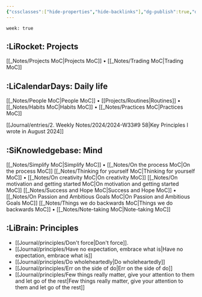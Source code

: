 ```yaml
---
{"cssclasses":["hide-properties","hide-backlinks"],"dg-publish":true,"dg-home":true,"dg-footer":true,"dg-footer-position":1,"dg-path":" Home.md","permalink":"/home/","tags":["gardenEntry"],"dgPassFrontmatter":true,"updated":"2025-01-26T19:19:30.451+01:00"}
---
```


```home
week: true
```

## :LiRocket: Projects
  [[_Notes/Projects MoC\|Projects MoC]] • [[_Notes/Trading MoC\|Trading MoC]]

## :LiCalendarDays: Daily life
 [[_Notes/People MoC\|People MoC]] • [[Projects/Routines\|Routines]] • [[_Notes/Habits MoC\|Habits MoC]] • [[_Notes/Practices MoC\|Practices MoC]]

[[Journal/entries/2. Weekly Notes/2024/2024-W33#9 58\|Key Principles I wrote in August 2024]]
 
## :SiKnowledgebase: Mind
 [[_Notes/Simplify MoC\|Simplify MoC]] • [[_Notes/On the process MoC\|On the process MoC]]
 [[_Notes/Thinking for yourself MoC\|Thinking for yourself MoC]] • [[_Notes/On creativity MoC\|On creativity MoC]]
[[_Notes/On motivation and getting started MoC\|On motivation and getting started MoC]] 
[[_Notes/Success and Hope MoC\|Success and Hope MoC]] • [[_Notes/On Passion and Ambitious Goals MoC\|On Passion and Ambitious Goals MoC]]
[[_Notes/Things we do backwards MoC\|Things we do backwards MoC]] • [[_Notes/Note-taking MoC\|Note-taking MoC]]

## :LiBrain: Principles
- [[Journal/principles/Don't force\|Don't force]]. 
- [[Journal/principles/Have no expectation, embrace what is\|Have no expectation, embrace what is]]
- [[Journal/principles/Do wholeheartedly\|Do wholeheartedly]]
- [[Journal/principles/Err on the side of do\|Err on the side of do]]
- [[Journal/principles/Few things really matter, give your attention to them and let go of the rest\|Few things really matter, give your attention to them and let go of the rest]]